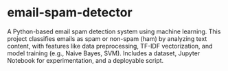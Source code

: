 # email-spam-detector
A Python-based email spam detection system using machine learning. This project classifies emails as spam or non-spam (ham) by analyzing text content, with features like data preprocessing, TF-IDF vectorization, and model training (e.g., Naive Bayes, SVM). Includes a dataset, Jupyter Notebook for experimentation, and a deployable script.
